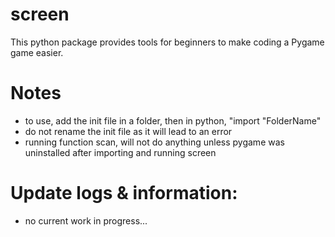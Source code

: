 # screen
This python package provides tools for beginners to make coding a Pygame game easier.

# Notes
* to use, add the init file in a folder, then in python, "import "FolderName"
* do not rename the init file as it will lead to an error
* running function scan, will not do anything unless pygame was uninstalled after importing and running screen

# Update logs & information:
* no current work in progress...

